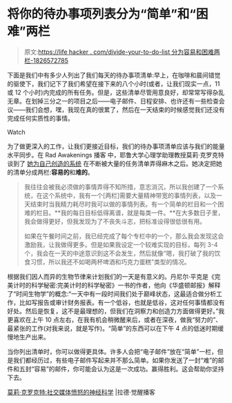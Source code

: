 # 将你的待办事项列表分为“简单”和“困难”两栏

> 原文:[https://life hacker . com/divide-your-to-do-list 分为容易和困难两栏-1826572785](https://lifehacker.com/divide-your-to-do-list-into-easy-and-hard-columns-1826572785)

下面是我们中有多少人列出了我们每天的待办事项清单:早上，在咖啡和晨间错觉的驱使下，我们记下了我们希望在接下来的八个小时(或者，让我们现实一点，11 或 12 个小时)内完成的所有任务。但是，这些清单尽管用意良好，却常常写得杂乱无章。在划掉三分之一的项目之后——电子邮件、日程安排、也许还有一些检查会议——我们会想，嘿，我现在真的很累了，然后在一天结束的时候感觉我们还没有完成任何实质性的事情。

Watch

为了做更深入的工作，让我们更接近目标，我们的待办事项清单应该与我们的能量水平同步。在 Rad Awakenings 播客 中，耶鲁大学心理学助理教授莫莉·克罗克特谈到了 [她为自己创造的系统](https://rad.family/molly-crockett/) 在不断被大量的任务清单弄得麻木之后。她决定把她的清单分成两栏:**容易的**和**难的**。

> 我往往会被我必须做的事情弄得不知所措，意志消沉，所以我创建了一个系统，在这个系统中，我有一个[两栏]需要大量精神带宽的事情列表，以及一天结束时当我精力耗尽时我可以做的事情列表。有一个简单的栏目和一个困难的栏目。**我的每日目标低得离谱，就是每类一件。**在大多数日子里，我会做得更好，但我发现为了不丧失斗志，把标准设得很低很有用。
> 
> 如果在午餐时间之前，我已经完成了每个专栏中的一个，那么我会发现这会激励我，让我做得更多。但是如果我设定一个较难实现的目标，每列 3-4 个，我会在一天的中途意识到这不会发生，然后就像“嗯，我打破了我的饮食习惯，所以我还不如喝两杯啤酒和巧克力蛋糕”类型的情况。

根据我们因人而异的生物节律来计划我们的一天是有意义的。丹尼尔·平克是《完美计时的科学秘密:完美计时的科学秘密》一书的作者，他向《华盛顿邮报》解释了“时间生物学”的概念:“一天中有一段时间我们处于巅峰状态，这最适合做分析工作，比如写报告或审计财务报表。有一个低谷，也就是低谷，这对任何事情都没有好处。然后是恢复，这不是最理想的，但我们在洞察力和创造力方面做得更好。”我更喜欢在上午 10 点左右，在我有机会稍微醒来后，或者在深夜，做我“努力的”、最紧张的工作(对我来说，就是写作)。“简单”的东西可以在下午 4 点的低迷时期缓慢地生产出来。

当你列出清单时，你可以做得更具体。许多人会把“电子邮件”放在“简单”一栏，但是我们都经历过，有些电子邮件写起来并不那么简单。如果你发送了一封“难”的邮件和五封“容易”的邮件，你可能会认为这是一次成功。赢得胜利。这会帮助你坚持下去。

[莫莉·克罗克特:社交媒体愤怒的神经科学](https://rad.family/molly-crockett/) |拉德·觉醒播客